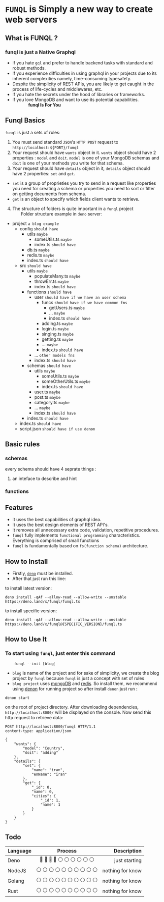# `FUNQL` is Simply a new way to create web servers

## What is FUNQL ?

### funql is just a Native Graphql

- If you hate `gql` and prefer to handle backend tasks with standard and robust methods.
- If you experience difficulties in using graphql in your projects due to its inherent complexities namely, time-consuming typesafety.
- Despite the simplicity of REST APIs, you are likely to get caught in the process of life-cycles and middlewares, etc.
- If you hate the secrets under the hood of libraries or frameworks.
- If you love MongoDB and want to use its potential capabilities.  
  &nbsp;&nbsp;&nbsp;&nbsp;&nbsp;&nbsp;&nbsp;&nbsp;&nbsp;&nbsp;&nbsp;&nbsp; **funql Is For You**

## Funql Basics

`funql` is just a sets of rules:

1. You must send standard `JSON`'s `HTTP POST` request to `http://localhost:${PORT}/funql`
2. Your request should have `wants` object in it. `wants` object should have 2 properties : `model` and `doit`. `model` is one of your MongoDB schemas and `doit` is one of your methods you write for that schema.
3. Your request should have `details` object in it, `details` object should have 2 properties: `set` and `get`.

- `set` is a group of proprieties you try to send in a request like properties you need for creating a schema or properties you need to sort or filter on getting documents from schema.
- `get` is an object to specify which fields client wants to retrieve.

4. The structure of folders is quite important in a `funql` project  
   &nbsp;&nbsp;&nbsp;&nbsp;&nbsp;&nbsp; Folder structure example in `deno` server:

- project `a blog example`
  - config `should have`
    - utils `maybe`
      - someUtils.ts `maybe`
      - index.ts `should have`
    - db.ts `maybe`
    - redis.ts `maybe`
    - index.ts `should have`
  - src `should have`
    - utils `maybe`
      - populateMany.ts `maybe`
      - throwErr.ts `maybe`
      - index.ts `should have`
    - functions `should have`
      - user `should have if we have an user schema`
        - funcs `should have if we have common fns`
          - getUsers.ts `maybe`
          - ... `maybe`
          - index.ts `should have`
        - adding.ts `maybe`
        - login.ts `maybe`
        - singing.ts `maybe`
        - getting.ts `maybe`
        - ... `maybe`
        - index.ts `should have`
      - ... `other models fns`
      - index.ts `should have`
    - schemas `should have`
      - utils `maybe`
        - someUtils.ts `maybe`
        - someOtherUtils.ts `maybe`
        - index.ts `should have`
      - user.ts `maybe`
      - post.ts `maybe`
      - category.ts `maybe`
      - ... `maybe`
      - index.ts `should have`
    - index.ts `should have`
  - index.ts `should have`
  - script.json `should have if use denon`

## Basic rules

### schemas

every schema should have 4 seprate things :

1. an inteface to describe and hint

### functions

## Features

- It uses the best capabilities of graphql idea.
- It uses the best design elements of REST API's.
- It removes all unnecessary extra code, validation, repetitive procedures.
- `funql` fully implements `functional programming` characteristics. Everything is comprised of small functions
- `funql` is fundamentally based on `fs(function schema)` architecture.

## How to Install

- Firstly, [`deno`](https://deno.land/manual/getting_started/installation) must be installed.
- After that just run this line:

to install latest version: 

```shell
deno install -qAf --allow-read --allow-write --unstable https://deno.land/x/funql/funql.ts
```

to install specific version: 

```shell
deno install -qAf --allow-read --allow-write --unstable https://deno.land/x/funql@{SPECIFIC_VERSION}/funql.ts
```

## How to Use It

### To start using `funql`, just enter this command

```
    funql --init [blog]
```

- `blog` is name of the project and for sake of simplicity, we create the blog project by `funql` because `funql` is just a concept with set of rules
- `blog project` uses [mongoDB](http) and [redis](http). So install them, we recommend using [denon](http) for running project so after install `denon` just run :

```
denon start
```

on the root of project directory.
After downloading dependencies, `http://localhost:8000/` will be displayed on the console.
Now send this http request to retrieve data:

```
POST http://localhost:8000/funql HTTP/1.1
content-type: application/json

{
    "wants": {
        "model": "Country",
        "doit": "adding"
    },
    "details": {
        "set": {
            "name": "iran",
            "enName": "iran"
        },
        "get": {
            "_id": 0,
            "name": 0,
            "cities": {
                "_id": 1,
                "name": 1
            }
        }
    }
}
```

## Todo

| Language |                 Process                 |      Description |
| :------- | :-------------------------------------: | ---------------: |
| Deno     |   🔵 🔵 🔵 🔵 ⚪️ ⚪️ ⚪️ ⚪️ ⚪️ ⚪️   |    just starting |
| NodeJS   | ⚪️ ⚪️ ⚪️ ⚪️ ⚪️ ⚪️ ⚪️ ⚪️ ⚪️ ⚪️ | nothing for know |
| Golang   | ⚪️ ⚪️ ⚪️ ⚪️ ⚪️ ⚪️ ⚪️ ⚪️ ⚪️ ⚪️ | nothing for know |
| Rust     | ⚪️ ⚪️ ⚪️ ⚪️ ⚪️ ⚪️ ⚪️ ⚪️ ⚪️ ⚪️ | nothing for know |
